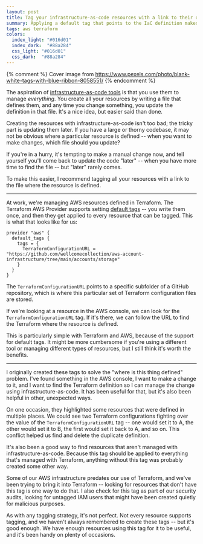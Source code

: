 ```yaml
---
layout: post
title: Tag your infrastructure-as-code resources with a link to their definitions
summary: Applying a default tag that points to the IaC definition makes it easy to go from the console to the code.
tags: aws terraform
colors:
  index_light: "#016d01"
  index_dark:  "#88a284"
  css_light: "#016d01"
  css_dark:  "#88a284"
---
```


{% comment %}
  Cover image from https://www.pexels.com/photo/blank-white-tags-with-blue-ribbon-8058551/
{% endcomment %}

The aspiration of [infrastructure-as-code tools][iac] is that you use them to manage *everything*.
You create all your resources by writing a file that defines them, and any time you change something, you update the definition in that file.
It's a nice idea, but easier said than done.

Creating the resources with infrastructure-as-code isn't too bad; the tricky part is updating them later.
If you have a large or thorny codebase, it may not be obvious where a particular resource is defined -- when you want to make changes, which file should you update?

If you're in a hurry, it's tempting to make a manual change now, and tell yourself you'll come back to update the code "later" -- when you have more time to find the file -- but "later" rarely comes.

To make this easier, I recommend tagging all your resources with a link to the file where the resource is defined.

[iac]: https://en.wikipedia.org/wiki/Infrastructure_as_code

---

At work, we're managing AWS resources defined in Terraform.
The Terraform AWS Provider supports setting [default tags] -- you write them once, and then they get applied to every resource that can be tagged.
This is what that looks like for us:

```hcl
provider "aws" {
  default_tags {
    tags = {
      TerraformConfigurationURL = "https://github.com/wellcomecollection/aws-account-infrastructure/tree/main/accounts/storage"
    }
  }
}
```

The `TerraformConfigurationURL` points to a specific subfolder of a GitHub repository, which is where this particular set of Terraform configuration files are stored.

If we're looking at a resource in the AWS console, we can look for the `TerraformConfigurationURL` tag.
If it's there, we can follow the URL to find the Terraform where the resource is defined.

This is particularly simple with Terraform and AWS, because of the support for default tags.
It might be more cumbersome if you're using a different tool or managing different types of resources, but I still think it's worth the benefits.

[default tags]: https://www.hashicorp.com/blog/default-tags-in-the-terraform-aws-provider

---

I originally created these tags to solve the "where is this thing defined" problem.
I've found something in the AWS console, I want to make a change to it, and I want to find the Terraform definition so I can manage the change using infrastructure-as-code.
It has been useful for that, but it's also been helpful in other, unexpected ways.
 
On one occasion, they highlighted some resources that were defined in multiple places.
We could see two Terraform configurations fighting over the value of the `TerraformConfigurationURL` tag -- one would set it to A, the other would set it to B, the first would set it back to A, and so on.
This conflict helped us find and delete the duplicate definition.

It's also been a good way to find resources that aren't managed with infrastructure-as-code.
Because this tag should be applied to everything that's managed with Terraform, anything without this tag was probably created some other way.

Some of our AWS infrastructure predates our use of Terraform, and we've been trying to bring it into Terraform -- looking for resources that don't have this tag is one way to do that.
I also check for this tag as part of our security audits, looking for untagged IAM users that might have been created quietly for malicious purposes.

As with any tagging strategy, it's not perfect.
Not every resource supports tagging, and we haven't always remembered to create these tags -- but it's good enough.
We have enough resources using this tag for it to be useful, and it's been handy on plenty of occasions.
